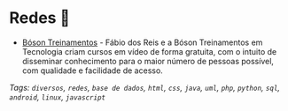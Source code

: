 # Redes 💨

- [Bóson Treinamentos](https://bit.ly/2EJoJVd) - Fábio dos Reis e a Bóson Treinamentos em Tecnologia criam cursos em vídeo de forma gratuita, com o intuito de disseminar conhecimento para o maior número de pessoas possível, com qualidade e facilidade de acesso.

_Tags: `diversos`, `redes`, `base de dados`, `html`, `css`, `java`, `uml`, `php`, `python`, `sql`, `android`, `linux`, `javascript`_